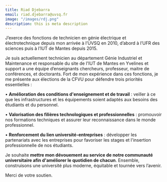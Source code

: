 ```yaml
---
title: Riad Djebarra
email: riad.djebarra@uvsq.fr
image: "/images/rdj.png"
description: this is meta description
---
```


<div align="left">J’exerce des fonctions de technicien en génie électrique et électrotechnique depuis mon arrivée à l’UVSQ en 2010, d’abord à l’UFR des sciences puis à l’IUT de Mantes depuis 2015.

Je suis actuellement technicien au département Génie Industriel et Maintenance et responsable du site de l'IUT de Mantes en Yvelines et support a une équipe d’enseignants chercheurs, professeur, maitre de conférences, et doctorants.  Fort de mon expérience dans ces fonctions, je me présente aux élections de la CFVU pour défendre trois priorités essentielles :

•	**Amélioration des conditions d'enseignement et de travail** : veiller à ce que les infrastructures et les équipements soient adaptés aux besoins des étudiants et du personnel.

•	**Valorisation des filières technologiques et professionnelles** : promouvoir nos formations techniques et assurer leur reconnaissance dans le monde professionnel.

•	**Renforcement du lien université-entreprises** : développer les partenariats avec les entreprises pour favoriser les stages et l'insertion professionnelle de nos étudiants.

Je souhaite **mettre mon dévouement au service de notre communauté universitaire afin d'améliorer le quotidien de chacun**. Ensemble, construisons une université plus moderne, équitable et tournée vers l’avenir.

Merci de votre soutien.</div>
